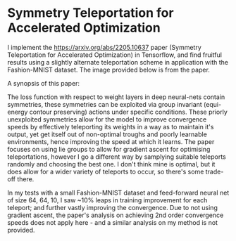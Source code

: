 # Symmetry Teleportation for Accelerated Optimization

I implement the https://arxiv.org/abs/2205.10637 paper (Symmetry Teleportation for Accelerated Optimization) in Tensorflow, and find fruitful results using a slightly alternate teleportation scheme in application with the Fashion-MNIST dataset. The image provided below is from the paper.



A synopsis of this paper:

The loss function with respect to weight layers in deep neural-nets contain symmetries, these symmetries can be exploited via group invariant (equi-energy contour preserving) actions under specific conditions. These priorly unexploited symmetries allow for the model to improve convergence speeds by effectively teleporting its weights in a way as to maintain it's output, yet get itself out of non-optimal troughs and poorly learnable environments, hence improving the speed at which it learns. The paper focuses on using lie groups to allow for gradient ascent for optimising teleportations, however I go a different way by samplying suitable teleports randomly and choosing the best one. I don't think mine is optimal, but it does allow for a wider variety of teleports to occur, so there's some trade-off there.

In my tests with a small Fashion-MNIST dataset and feed-forward neural net of size 64, 64, 10, I saw ~10% leaps in training improvement for each teleport; and further vastly improving the convergence. Due to not using gradient ascent, the paper's analysis on achieving 2nd order convergence speeds does not apply here - and a similar analysis on my method is not provided.

